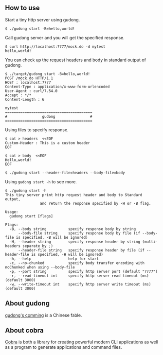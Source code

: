 ## How to use ##

Start a tiny http server using gudong.

```
$ ./gudong start -B=hello,world!
```

Call gudong server and you will get the specified response.

```
$ curl http://localhost:7777/mock.do -d mytest
hello,world! 
```

You can check up the request headers and body in standard output of gudong.

```
$ ./target/gudong start -B=hello,world! 
POST /mock.do HTTP/1.1
HOST : localhost:7777
Content-Type : application/x-www-form-urlencoded
User-Agent : curl/7.54.0
Accept : */*
Content-Length : 6

mytest
========================================
#                gudong                #
========================================
```

Using files to specify response.

```
$ cat > headers  <<EOF                  
Custom-Header : This is a custom header
EOF

$ cat > body  <<EOF                  
Hello,world!
EOF

$ ./gudong start --header-file=headers --body-file=body
```

Using `gudong start -h` to see more.

```
$ ./gudong start -h                      
This tiny server print http request header and body to Standard output, 
                and return the response specified by -H or -B flag.

Usage:
  gudong start [flags]

Flags:
  -B, --body string          specify response body by string
      --body-file string     specify response body by file (if --body-file is specified, -B will be ignored)
  -H, --header string        specify response header by string (multi-headers separate by ;)
      --header-file string   specify response header by file (if --header-file is specified, -H will be ignored)
  -h, --help                 help for start
  -c, --no-chunked           specify body transfer encoding with noChunked when using --body-file
  -p, --port string          specify http server port (default "7777")
  -r, --read-timeout int     specify http server read timeout (ms) (default 3000)
  -w, --write-timeout int    specify http server write timeout (ms) (default 3000)
```

## About gudong ##

[gudong's comming](https://zh.wikipedia.org/wiki/%E5%92%95%E5%92%9A%E6%9D%A5%E4%BA%86) is a Chinese fable.

## About cobra ##

[Cobra](https://github.com/spf13/cobra) is both a library for creating powerful modern CLI applications as well as a program to generate applications and command files.